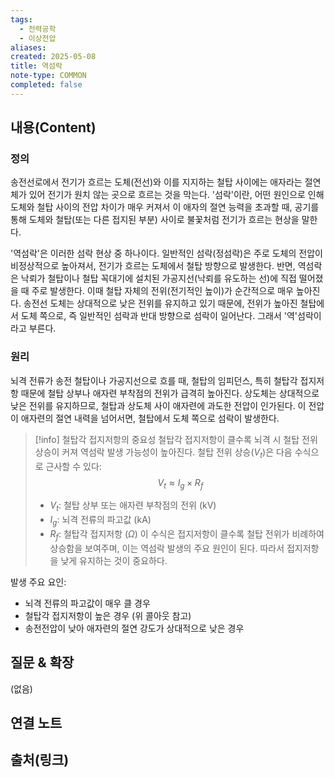 ```yaml
---
tags:
  - 전력공학
  - 이상전압
aliases: 
created: 2025-05-08
title: 역섬락
note-type: COMMON
completed: false
---
```


## 내용(Content)
### 정의
송전선로에서 전기가 흐르는 도체(전선)와 이를 지지하는 철탑 사이에는 애자라는 절연체가 있어 전기가 원치 않는 곳으로 흐르는 것을 막는다. '섬락'이란, 어떤 원인으로 인해 도체와 철탑 사이의 전압 차이가 매우 커져서 이 애자의 절연 능력을 초과할 때, 공기를 통해 도체와 철탑(또는 다른 접지된 부분) 사이로 불꽃처럼 전기가 흐르는 현상을 말한다.

'역섬락'은 이러한 섬락 현상 중 하나이다.
일반적인 섬락(정섬락)은 주로 도체의 전압이 비정상적으로 높아져서, 전기가 흐르는 도체에서 철탑 방향으로 발생한다.
반면, 역섬락은 낙뢰가 철탑이나 철탑 꼭대기에 설치된 가공지선(낙뢰를 유도하는 선)에 직접 떨어졌을 때 주로 발생한다. 이때 철탑 자체의 전위(전기적인 높이)가 순간적으로 매우 높아진다. 송전선 도체는 상대적으로 낮은 전위를 유지하고 있기 때문에, 전위가 높아진 철탑에서 도체 쪽으로, 즉 일반적인 섬락과 반대 방향으로 섬락이 일어난다. 그래서 '역'섬락이라고 부른다.

### 원리
뇌격 전류가 송전 철탑이나 가공지선으로 흐를 때, 철탑의 임피던스, 특히 철탑각 접지저항 때문에 철탑 상부나 애자련 부착점의 전위가 급격히 높아진다. 상도체는 상대적으로 낮은 전위를 유지하므로, 철탑과 상도체 사이 애자련에 과도한 전압이 인가된다. 이 전압이 애자련의 절연 내력을 넘어서면, 철탑에서 도체 쪽으로 섬락이 발생한다.

>[!info] 철탑각 접지저항의 중요성
>철탑각 접지저항이 클수록 뇌격 시 철탑 전위 상승이 커져 역섬락 발생 가능성이 높아진다. 철탑 전위 상승($V_t$)은 다음 수식으로 근사할 수 있다:
>$$V_t \approx I_g \times R_f$$
>- $V_t$: 철탑 상부 또는 애자련 부착점의 전위 (kV)
>- $I_g$: 뇌격 전류의 파고값 (kA)
>- $R_f$: 철탑각 접지저항 ($\Omega$)
>이 수식은 접지저항이 클수록 철탑 전위가 비례하여 상승함을 보여주며, 이는 역섬락 발생의 주요 원인이 된다. 따라서 접지저항을 낮게 유지하는 것이 중요하다.

발생 주요 요인:
- 뇌격 전류의 파고값이 매우 클 경우
- 철탑각 접지저항이 높은 경우 (위 콜아웃 참고)
- 송전전압이 낮아 애자련의 절연 강도가 상대적으로 낮은 경우

## 질문 & 확장

(없음)

## 연결 노트

## 출처(링크)


